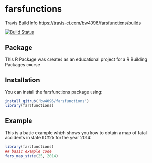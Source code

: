 # farsfunctions

Travis Build Info
https://travis-ci.com/bw4096/farsfunctions/builds
<!-- badges: start -->
[![Build Status](https://travis-ci.com/bw4096/farsfunctions.svg?branch=master)](https://travis-ci.com/bw4096/farsfunctions)
<!-- badges: end -->

## Package 

This R Package was created as an educational project for a R Building Packages course

## Installation

You can install the farsfunctions package using:

``` r
install_github('bw4096/farsfunctions')
library(farsfunctions)
```

## Example

This is a basic example which shows you how to obtain a map of fatal accidents in state ID#25 for the year 2014:

``` r
library(farsfunctions)
## basic example code
fars_map_state(25, 2014)
```

